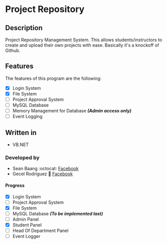 # Project Repository

## Description
Project Repository Management System. This allows students/instructors
to create and upload their own projects with ease. Basically it's a knockoff
of Github.

## Features
The features of this program are the following:
- [X] Login System
- [X] File System
- [ ] Project Approval System
- [ ] MySQL Database
- [ ] Memory Management for Database ***(Admin access only)***
- [ ] Event Logging

## Written in
- VB.NET

### Developed by
- Sean Baang :octocat: [Facebook](https://www.facebook.com/m0L3cul3)
- Gecel Rodriguez :metal: [Facebook](https://www.facebook.com/CeonRz)

#### Progress
- [X] Login System
- [ ] Project Approval System
- [X] File System
- [ ] MySQL Database ***(To be implemented last)***
- [ ] Admin Panel
- [X] Student Panel
- [ ] Head Of Department Panel
- [ ] Event Logger
